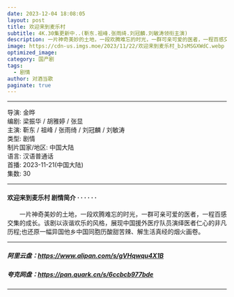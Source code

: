 ```yaml
---
date: 2023-12-04 18:08:05
layout: post
title: 欢迎来到麦乐村
subtitle: 4K.30集更新中..(靳东.祖峰.张雨绮.刘冠麟.刘敏涛领衔主演)
description: 一片神奇美妙的土地，一段欢腾难忘的时光，一群可亲可爱的医者，一程百感交集的成长。该剧以诙谐欢乐的风格，展现中国援外医疗队员演绎医者仁心的非凡历程;也还原一幅异国他乡中国同胞历酸甜苦辣、解生活真经的烟火画卷.....
image: https://cdn-us.imgs.moe/2023/11/22/欢迎来到麦乐村_bJsMSGXWdC.webp
optimized_image: 
category: 国产剧
tags:
  - 剧情
author: 对酒当歌
paginate: true
---
```


---

导演: 金晔  
编剧: 梁振华 / 胡雅婷 / 张显  
主演: 靳东 / 祖峰 / 张雨绮 / 刘冠麟 / 刘敏涛  
类型: 剧情  
制片国家/地区: 中国大陆  
语言: 汉语普通话  
首播: 2023-11-21(中国大陆)  
集数: 30  

---

#### 欢迎来到麦乐村 剧情简介 · · · · · ·

　　一片神奇美妙的土地，一段欢腾难忘的时光，一群可亲可爱的医者，一程百感交集的成长。该剧以诙谐欢乐的风格，展现中国援外医疗队员演绎医者仁心的非凡历程;也还原一幅异国他乡中国同胞历酸甜苦辣、解生活真经的烟火画卷。

---

##### 阿里云盘：<https://www.alipan.com/s/gVHqwqu4X1B>

##### 夸克网盘：<https://pan.quark.cn/s/6ccbcb977bde>

---
